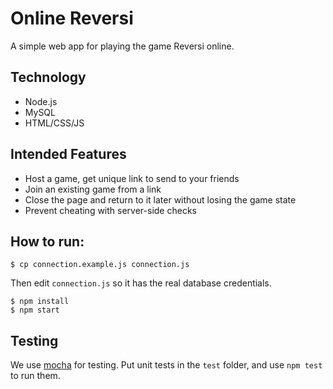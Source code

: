 # Online Reversi

A simple web app for playing the game Reversi online.

## Technology

* Node.js
* MySQL
* HTML/CSS/JS

## Intended Features

* Host a game, get unique link to send to your friends
* Join an existing game from a link
* Close the page and return to it later without losing the game state
* Prevent cheating with server-side checks

## How to run:

```
$ cp connection.example.js connection.js
```

Then edit `connection.js` so it has the real database credentials.

```
$ npm install
$ npm start
```

## Testing

We use [mocha](https://mochajs.org/) for testing. Put unit tests in the `test`
folder, and use `npm test` to run them.
